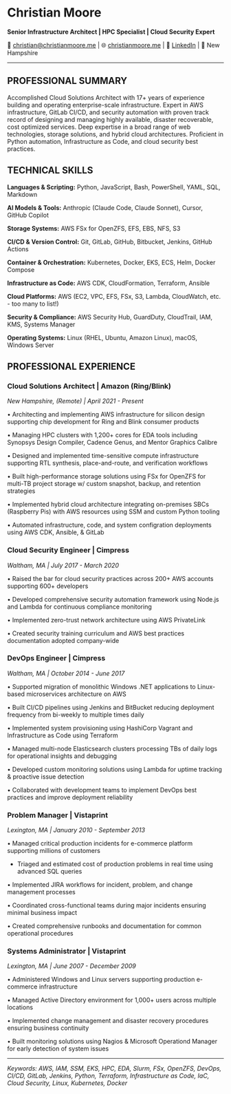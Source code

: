 # Christian Moore

**Senior Infrastructure Architect | HPC Specialist | Cloud Security Expert**

📧 christian@christianmoore.me | 🌐 [christianmoore.me](https://christianmoore.me) | 💼 [LinkedIn](https://linkedin.com/in/christian-moore-7672861ab) | 📍 New Hampshire

---

## PROFESSIONAL SUMMARY

Accomplished Cloud Solutions Architect with 17+ years of experience building and operating enterprise-scale infrastructure. Expert in AWS infrastructure, GitLab CI/CD, and security automation with proven track record of designing and managing highly available, disaster recoverable, cost optimized services. Deep expertise in a broad range of web technologies, storage solutions, and hybrid cloud architectures. Proficient in Python automation, Infrastructure as Code, and cloud security best practices.

## TECHNICAL SKILLS

**Languages & Scripting:** Python, JavaScript, Bash, PowerShell, YAML, SQL, Markdown

**AI Models & Tools:** Anthropic (Claude Code, Claude Sonnet), Cursor, GitHub Copilot

**Storage Systems:** AWS FSx for OpenZFS, EFS, EBS, NFS, S3

**CI/CD & Version Control:** Git, GitLab, GitHub, Bitbucket, Jenkins, GitHub Actions

**Container & Orchestration:** Kubernetes, Docker, EKS, ECS, Helm, Docker Compose

**Infrastructure as Code:** AWS CDK, CloudFormation, Terraform, Ansible

**Cloud Platforms:** AWS (EC2, VPC, EFS, FSx, S3, Lambda, CloudWatch, etc. - too many to list!)

**Security & Compliance:** AWS Security Hub, GuardDuty, CloudTrail, IAM, KMS, Systems Manager

**Operating Systems:** Linux (RHEL, Ubuntu, Amazon Linux), macOS, Windows Server

## PROFESSIONAL EXPERIENCE

### Cloud Solutions Architect | Amazon (Ring/Blink)

_New Hampshire, (Remote) | April 2021 - Present_

• Architecting and implementing AWS infrastructure for silicon design supporting chip development for Ring and Blink consumer products

• Managing HPC clusters with 1,200+ cores for EDA tools including Synopsys Design Compiler, Cadence Genus, and Mentor Graphics Calibre

• Designed and implemented time-sensitive compute infrastructure supporting RTL synthesis, place-and-route, and verification workflows

• Built high-performance storage solutions using FSx for OpenZFS for multi-TB project storage w/ custom snapshot, backup, and retention strategies

• Implemented hybrid cloud architecture integrating on-premises SBCs (Raspberry Pis) with AWS resources using SSM and custom Python tooling

• Automated infrastructure, code, and system configration deployments using AWS CDK, Ansible, & GitLab

### Cloud Security Engineer | Cimpress

_Waltham, MA | July 2017 - March 2020_

• Raised the bar for cloud security practices across 200+ AWS accounts supporting 600+ developers

• Developed comprehensive security automation framework using Node.js and Lambda for continuous compliance monitoring

• Implemented zero-trust network architecture using AWS PrivateLink

• Created security training curriculum and AWS best practices documentation adopted company-wide

### DevOps Engineer | Cimpress

_Waltham, MA | October 2014 - June 2017_

• Supported migration of monolithic Windows .NET applications to Linux-based microservices architecture on AWS

• Built CI/CD pipelines using Jenkins and BitBucket reducing deployment frequency from bi-weekly to multiple times daily

• Implemented system provisioning using HashiCorp Vagrant and Infrastructure as Code using Terraform

• Managed multi-node Elasticsearch clusters processing TBs of daily logs for operational insights and debugging

• Developed custom monitoring solutions using Lambda for uptime tracking & proactive issue detection

• Collaborated with development teams to implement DevOps best practices and improve deployment reliability

### Problem Manager | Vistaprint

_Lexington, MA | January 2010 - September 2013_

• Managed critical production incidents for e-commerce platform supporting millions of customers

* Triaged and estimated cost of production problems in real time using advanced SQL queries

• Implemented JIRA workflows for incident, problem, and change management processes

• Coordinated cross-functional teams during major incidents ensuring minimal business impact

• Created comprehensive runbooks and documentation for common operational procedures

### Systems Administrator | Vistaprint

_Lexington, MA | June 2007 - December 2009_

• Administered Windows and Linux servers supporting production e-commerce infrastructure

• Managed Active Directory environment for 1,000+ users across multiple locations

• Implemented change management and disaster recovery procedures ensuring business continuity

• Built monitoring solutions using Nagios & Microsoft Operationd Manager for early detection of system issues

---

_Keywords: AWS, IAM, SSM, EKS, HPC, EDA, Slurm, FSx, OpenZFS, DevOps, CI/CD, GitLab, Jenkins, Python, Terraform, Infrastructure as Code, IaC, Cloud Security, Linux, Kubernetes, Docker_
